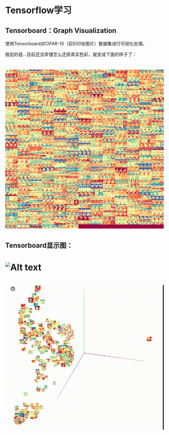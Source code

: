 # Tensorflow学习
## Tensorboard：Graph Visualization

使用Tensorboard对CIFAR-10（前500张图片）数据集进行可视化处理。

尴尬的是...目前还没弄懂怎么还原真实色彩，就变成下面的样子了：
# ![Alt text](https://github.com/meidongyang/Tensorflow-Graph-Visualization/raw/master/Screenshots/cifardigits.png)

## Tensorboard显示图：
# ![Alt text](https://github.com/meidongyang/Tensorflow-Graph-Visualization/raw/master/Screenshots/Tensorboard1.gif)
# ![Alt text](https://github.com/meidongyang/Tensorflow-Graph-Visualization/raw/master/Screenshots/TensorBoard2.gif)
